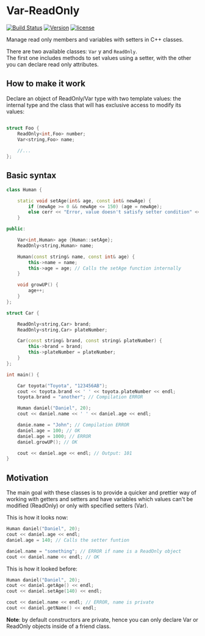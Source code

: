 # Var-ReadOnly

[![Build Status](https://travis-ci.org/illescasDaniel/Var-ReadOnly.svg?branch=master)](https://travis-ci.org/illescasDaniel/Var-ReadOnly)
[![Version](https://img.shields.io/badge/version-v2.2-green.svg)](https://github.com/illescasDaniel/Var-ReadOnly/archive/master.zip)
[![license](https://img.shields.io/github/license/mashape/apistatus.svg?maxAge=2592000)](https://github.com/illescasDaniel/ReadOnly/blob/master/LICENCE)  

Manage read only members and variables with setters in C++ classes.

There are two available classes: `Var` y and `ReadOnly`.  
The first one includes methods to set values using a setter, with the other you can declare read only attributes.

How to make it work
--------
Declare an object of ReadOnly/Var type with two template values: the internal type and the class that will has exclusive access to modify its values:

```C++

struct Foo {
	ReadOnly<int,Foo> number;
	Var<string,Foo> name;
	
	//...
};
```

Basic syntax
--------
```C++
class Human {

	static void setAge(int& age, const int& newAge) {
		if (newAge >= 0 && newAge <= 150) (age = newAge);
		else cerr << "Error, value doesn't satisfy setter condition" << endl;
	}

public:

	Var<int,Human> age {Human::setAge};
	ReadOnly<string,Human> name;

	Human(const string& name, const int& age) {
		this->name = name;
		this->age = age; // Calls the setAge function internally
	}

	void growUP() {
		age++;
	}
};

struct Car {

	ReadOnly<string,Car> brand; 
	ReadOnly<string,Car> plateNumber;

	Car(const string& brand, const string& plateNumber) {
		this->brand = brand;
		this->plateNumber = plateNumber;
	}
};

int main() {

	Car toyota("Toyota", "123456AB");
	cout << toyota.brand << ' ' << toyota.plateNumber << endl;
	toyota.brand = "another"; // Compilation ERROR

	Human daniel("Daniel", 20);
	cout << daniel.name << ' ' << daniel.age << endl;

	danie.name = "John"; // Compilation ERROR
	daniel.age = 100; // OK
	daniel.age = 1000; // ERROR
	daniel.growUP(); // OK

	cout << daniel.age << endl; // Output: 101
}

```

Motivation
--------
The main goal with these classes is to provide a quicker and prettier way of working with getters and setters and have variables which values can't be modified (ReadOnly) or only with specified setters (Var).

This is how it looks now:

```C++
Human daniel("Daniel", 20);  
cout << daniel.age << endl;  
daniel.age = 140; // Calls the setter funtion

daniel.name = "something"; // ERROR if name is a ReadOnly object
cout << daniel.name << endl; // OK
```  

This is how it looked before:

```C++
Human daniel("Daniel", 20); 
cout << daniel.getAge() << endl; 
cout << daniel.setAge(140) << endl;

cout << daniel.name << endl; // ERROR, name is private
cout << daniel.getName() << endl;
``` 

**Note**: by default constructors are private, hence you can only declare Var or ReadOnly objects inside of a friend class.
